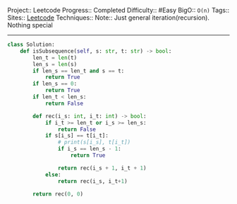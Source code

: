 Project:: Leetcode
Progress:: Completed
Difficulty:: #Easy
BigO:: `O(n)`
Tags:: 
Sites:: [Leetcode](https://leetcode.com/problems/is-subsequence/)
Techniques:: 
Note:: Just general iteration(recursion). Nothing special

---


```python
class Solution:
    def isSubsequence(self, s: str, t: str) -> bool:
        len_t = len(t)
        len_s = len(s)
        if len_s == len_t and s == t:
            return True
        if len_s == 0:
            return True
        if len_t < len_s:
            return False

        def rec(i_s: int, i_t: int) -> bool:
            if i_t >= len_t or i_s >= len_s:
                return False
            if s[i_s] == t[i_t]:
                # print(s[i_s], t[i_t])
                if i_s == len_s - 1:
                    return True

                return rec(i_s + 1, i_t + 1)
            else:
                return rec(i_s, i_t+1)

        return rec(0, 0)

```